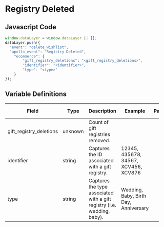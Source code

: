 # Registry Deleted

### 

## Javascript Code
```js
window.dataLayer = window.dataLayer || [];
dataLayer.push({
  "event": "delete_wishlist",
  "apollo_event": "Registry Deleted",
    "ecommerce": {
        "gift_registry_deletions": "<gift_registry_deletions>",
        "identifier": "<identifier>",
        "type": "<type>"
    }
});
```

## Variable Definitions

|Field|Type|Description|Example|Pattern|Min Length|Max Length|Minimum|Maximum|Multiple Of|
| --- | --- | --- | --- | --- | --- | --- | --- | --- | --- |
|gift_registry_deletions|unknown|Count of gift registries removed.||||||||
|identifier|string|Captures the ID associated with a gift registry.|12345, 435678, 34567, XCV456, XCV876|||||||
|type|string|Captures the type associated with a gift registry \(i.e. wedding, baby\).|Wedding, Baby, Birth Day, Anniversary|||||||




